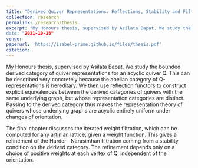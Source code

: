 ```yaml
---
title: "Derived Quiver Representations: Reflections, Stability and Filtrations"
collection: research
permalink: /research/thesis
excerpt: "My Honours thesis, supervised by Asilata Bapat. We study the bounded derived category of representations for an acyclic quiver, occupied chiefly by derived reflection functors. 
date: "2021-10-28"
venue:
paperurl: 'https://isabel-prime.github.io/files/thesis.pdf'
citation: 
---
```


My Honours thesis, supervised by Asilata Bapat. We study the bounded derived category of quiver representations for an acyclic quiver Q. This can be described very concretely because the abelian category of Q-representations is hereditary. We then use reflection functors to construct explicit equivalences between the derived categories of quivers with the same underlying graph, but whose representation categories are distinct. Passing to the derived category thus makes the representation theory of quivers whose underlying graphs are acyclic entirely uniform under changes of orientation. 

The final chapter discusses the iterated weight filtration, which can be computed for any artinian lattice, given a weight function. This gives a refinement of the Harder--Narasimhan filtration coming from a stability condition on the derived category. The refinement depends only on a choice of positive weights at each vertex of Q, independent of the orientation.
